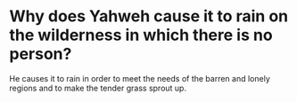 # Why does Yahweh cause it to rain on the wilderness in which there is no person?

He causes it to rain in order to meet the needs of the barren and lonely regions and to make the tender grass sprout up.
